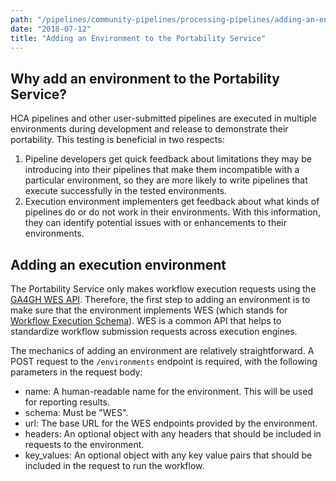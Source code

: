 ```yaml
---
path: "/pipelines/community-pipelines/processing-pipelines/adding-an-environment-to-the-portability-service"
date: "2018-07-12"
title: "Adding an Environment to the Portability Service"
---
```


## Why add an environment to the Portability Service?

HCA pipelines and other user-submitted pipelines are executed in multiple environments during development and release to demonstrate their portability. This testing is beneficial in two respects:

1. Pipeline developers get quick feedback about limitations they may be introducing into their pipelines that make them incompatible with a particular environment, so they are more likely to write pipelines that execute successfully in the tested environments.
2. Execution environment implementers get feedback about what kinds of pipelines do or do not work in their environments. With this information, they can identify potential issues with or enhancements to their environments.


## Adding an execution environment

The Portability Service only makes workflow execution requests using the [GA4GH WES API](https://github.com/ga4gh/workflow-execution-service-schemas). Therefore, the first step to adding an environment is to make sure that the environment implements WES (which stands for [Workflow Execution Schema](https://github.com/ga4gh/workflow-execution-service-schemas/blob/develop/README.md)). WES is a common API that helps to standardize workflow submission requests across execution engines.

The mechanics of adding an environment are relatively straightforward. A POST request to the `/environments` endpoint is required, with the following parameters in the request body:

- name: A human-readable name for the environment. This will be used for reporting results.
- schema: Must be "WES".
- url: The base URL for the WES endpoints provided by the environment.
- headers: An optional object with any headers that should be included in requests to the environment.
- key_values: An optional object with any key value pairs that should be included in the request to run the workflow.
